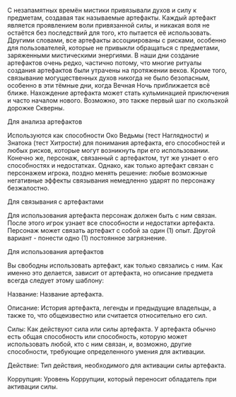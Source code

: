 С незапамятных времён мистики привязывали духов и силу к предметам, создавая так называемые артефакты. Каждый артефакт является проявлением воли привязанной силы, и никакая воля не остаётся без последствий для того, кто пытается её использовать. Другими словами, все артефакты ассоциированы с рисками, особенно для пользователей, которые не привыкли обращаться с предметами, заряженными мистическими энергиями. В наши дни создание артефактов очень редко, частично потому, что многие ритуалы создания артефактов были утрачены на протяжении веков. Кроме того, связывание могущественных духов никогда не было безопасным, особенно в эти тёмные дни, когда Вечная Ночь приближается всё ближе. Нахождение артефакта может стать кульминацией приключения и часто началом нового. Возможно, это также первый шаг по скользкой дорожке Скверны.

  

Для анализа артефактов

Используются как способности Око Ведьмы (тест Наглядности) и Знатока (тест Хитрости) для понимания артефакта, его способностей и любых рисков, которые могут возникнуть при его использовании. Конечно же, персонаж, связанный с артефактом, тут же узнает о его способностях и недостатках. Однако, как только артефакт связан с персонажем игрока, поздно менять решение: любые возможные негативные эффекты связывания немедленно ударят по персонажу безжалостно.

  

Для связывания с артефактами

Для использования артефакта персонаж должен быть с ним связан. После этого игрок узнает все способности и недостатки артефакта. Персонаж может связать артефакт с собой за один (1) опыт. Другой вариант - понести одно (1) постоянное загрязнение.

  

Для использования артефактов

Вы свободны использовать артефакт, как только связались с ним. Как именно это делается, зависит от артефакта, но описание предмета всегда следует этому шаблону:

Название: Название артефакта.

Описание: История артефакта, легенды и предыдущие владельцы, а также то, что общеизвестно или считается относительно его сил.

Силы: Как действуют сила или силы артефакта. У артефакта обычно есть общая способность или способность, которую может использовать любой, кто с ним связан, и, возможно, другие способности, требующие определенного умения для активации.

Действие: Тип действия, необходимого для активации силы артефакта.

Коррупция: Уровень Коррупции, который переносит обладатель при активации силы.